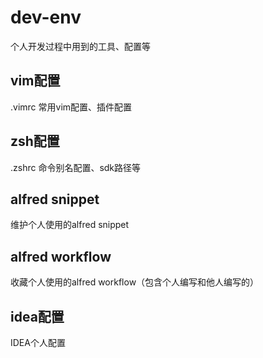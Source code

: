 # dev-env
个人开发过程中用到的工具、配置等
## vim配置
.vimrc 常用vim配置、插件配置
## zsh配置
.zshrc 命令别名配置、sdk路径等
## alfred snippet
维护个人使用的alfred snippet
## alfred workflow
收藏个人使用的alfred workflow（包含个人编写和他人编写的）
## idea配置
IDEA个人配置

